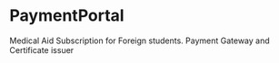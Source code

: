 # PaymentPortal
 Medical Aid Subscription for Foreign students. Payment Gateway and Certificate issuer
